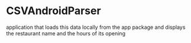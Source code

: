 # CSVAndroidParser
application that loads this data locally from the app package and displays the restaurant name and the hours of its opening

